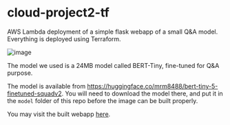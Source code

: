 # cloud-project2-tf

AWS Lambda deployment of a simple flask webapp of a small Q&A model. Everything is deployed using Terraform.

![image](https://github.com/user-attachments/assets/af398b83-dd14-4282-8449-6717851eb1b5)

The model we used is a 24MB model called BERT-Tiny, fine-tuned for Q&A purpose.

The model is available from https://huggingface.co/mrm8488/bert-tiny-5-finetuned-squadv2. You will need to download the model there, and put it in the `model` folder of this repo before the image can be built properly.

You may visit the built webapp [here](https://d16y04fvgjdqwq.cloudfront.net/).
